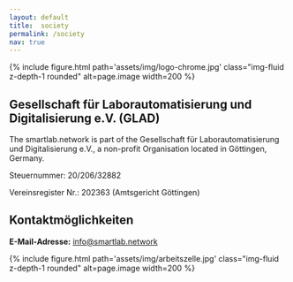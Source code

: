 ```yaml
---
layout: default
title:  society
permalink: /society
nav: true
---
```


{% include figure.html
   path='assets/img/logo-chrome.jpg'
   class="img-fluid z-depth-1 rounded"
   alt=page.image
   width=200 %}


<h2>Gesellschaft f&uuml;r Laborautomatisierung und Digitalisierung e.V. (GLAD)</h2>
The smartlab.network is part of the Gesellschaft f&uuml;r Laborautomatisierung
und Digitalisierung e.V., a non-profit Organisation located in G&ouml;ttingen, Germany.

Steuernummer: 20/206/32882

Vereinsregister Nr.: 202363 (Amtsgericht G&ouml;ttingen)

<h2 id="m56">Kontaktm&ouml;glichkeiten</h2>
<strong>E-Mail-Adresse:</strong> <a href="mailto:info@smartlab.network">info@smartlab.network</a><br/>



{% include figure.html
   path='assets/img/arbeitszelle.jpg'
   class="img-fluid z-depth-1 rounded"
   alt=page.image
   width=200 %}
